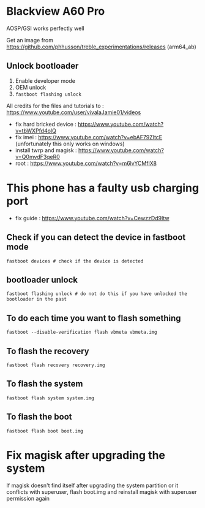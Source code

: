 # Blackview A60 Pro

AOSP/GSI works perfectly well

Get an image from https://github.com/phhusson/treble_experimentations/releases (arm64_ab)


## Unlock bootloader

1. Enable developer mode 
2. OEM unlock
3. `fastboot flashing unlock`

All credits for the files and tutorials to : https://www.youtube.com/user/vivalaJamie01/videos

- fix hard bricked device : https://www.youtube.com/watch?v=tbWXPfd4olQ
- fix imei : https://www.youtube.com/watch?v=ebAF79ZltcE (unfortunately this only works on windows)
- install twrp and magisk : https://www.youtube.com/watch?v=Q0mvdF3qeR0
- root : https://www.youtube.com/watch?v=m6lvYCMflX8

# This phone has a faulty usb charging port
- fix guide : https://www.youtube.com/watch?v=CewzzDd9Itw

## Check if you can detect the device in fastboot mode
`fastboot devices # check if the device is detected`

## bootloader unlock
`fastboot flashing unlock # do not do this if you have unlocked the bootloader in the past`

## To do each time you want to flash something
`fastboot --disable-verification flash vbmeta vbmeta.img`

## To flash the recovery
`fastboot flash recovery recovery.img`

## To flash the system
`fastboot flash system system.img`

## To flash the boot
`fastboot flash boot boot.img`


# Fix magisk after upgrading the system
If magisk doesn't find itself after upgrading the system partition or it conflicts with superuser, flash boot.img and reinstall magisk with superuser permission again

